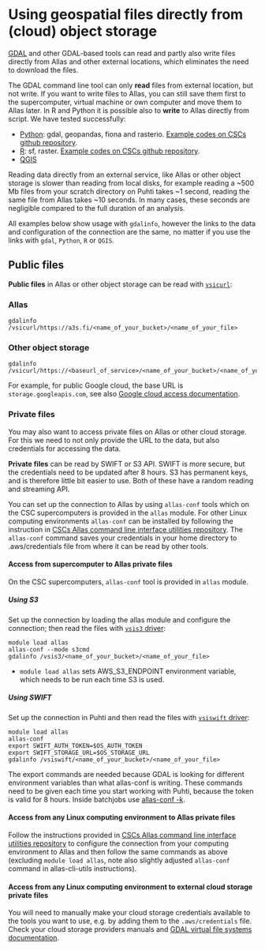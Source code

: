 # Using geospatial files directly from (cloud) object storage

[GDAL](../../../apps/gdal.md) and other GDAL-based tools can read and partly also write files directly from Allas and other external locations, which eliminates the need to download the files.

The GDAL command line tool can only __read__ files from external location, but not write. If you want to write files to Allas, you can still save them first to the supercomputer, virtual machine or own computer and move them to Allas later. In R and Python it is possible also to __write__ to Allas directly from script. We have tested successfully:

 * [Python](../../../apps/geoconda.md): gdal, geopandas, fiona and rasterio. [Example codes on CSCs github repository](https://github.com/csc-training/geocomputing/blob/master/python/allas/working_with_allas_from_Python_S3.py). 
 * [R](../../../apps/r-env-for-gis.md): sf, raster. [Example codes on CSCs github repository](https://github.com/csc-training/geocomputing/blob/master/R/allas/working_with_allas_from_R_S3.R). 
 * [QGIS](../../../apps/qgis.md)

 
Reading data directly from an external service, like Allas or other object storage is slower than reading from local disks, for example reading a ~500 Mb files from your scratch directory on Puhti takes ~1 second, reading the same file from Allas takes ~10 seconds. In many cases, these seconds are negligible compared to the full duration of an analysis.

All examples below show usage with `gdalinfo`, however the links to the data and configuration of the connection are the same, no matter if you use the links with `gdal`, `Python`, `R` or `QGIS`. 

## Public files

__Public files__ in Allas or other object storage can be read with [`vsicurl`](https://gdal.org/user/virtual_file_systems.html#vsicurl):  

### Allas
```
gdalinfo /vsicurl/https://a3s.fi/<name_of_your_bucket>/<name_of_your_file>
```
### Other object storage
```
gdalinfo /vsicurl/https://<baseurl_of_service>/<name_of_your_bucket>/<name_of_your_file>
```
For example, for public Google cloud, the base URL is `storage.googleapis.com`, see also [Google cloud access documentation](https://cloud.google.com/storage/docs/access-public-data#api-link).

### Private files

You may also want to access private files on Allas or other cloud storage. For this we need to not only provide the URL to the data, but also credentials for accessing the data. 

__Private files__ can be read by SWIFT or S3 API. SWIFT is more secure, but the credentials need to be updated after 8 hours. S3 has permanent keys, and is therefore little bit easier to use. Both of these have a random reading and streaming API.

You can set up the connection to Allas by using `allas-conf` tools which on the CSC supercomputers is provided in the `allas` module. For other Linux computing environments `allas-conf` can be installed by following the instruction in  [CSCs Allas command line interface utilities repository](https://github.com/CSCfi/allas-cli-utils). 
The `allas-conf` command saves your credentials in your home directory to .aws/credentials file from where it can be read by other tools.

#### Access from supercomputer to Allas private files

On the CSC supercomputers, `allas-conf` tool is provided in `allas` module.  

##### Using S3

Set up the connection by loading the allas module and configure the connection; then read the files with [`vsis3` driver](https://gdal.org/user/virtual_file_systems.html#vsis3-aws-s3-files-random-reading):
```
module load allas
allas-conf --mode s3cmd
gdalinfo /vsis3/<name_of_your_bucket>/<name_of_your_file>
```

* `module load allas` sets AWS_S3_ENDPOINT environment variable, which needs to be run each time S3 is used.

##### Using SWIFT

Set up the connection in Puhti and then read the files with [`vsiswift` driver](https://gdal.org/user/virtual_file_systems.html#vsiswift-openstack-swift-object-storage-random-reading):

```
module load allas
allas-conf
export SWIFT_AUTH_TOKEN=$OS_AUTH_TOKEN 
export SWIFT_STORAGE_URL=$OS_STORAGE_URL
gdalinfo /vsiswift/<name_of_your_bucket>/<name_of_your_file>
```

The export commands are needed because GDAL is looking for different environment variables than what allas-conf is writing. These commands need to be given each time you start working with Puhti, because the token is valid for 8 hours. Inside batchjobs use [allas-conf -k](../../../data/Allas/allas_batchjobs.md).

#### Access from any Linux computing environment to Allas private files

Follow the instructions provided in [CSCs Allas command line interface utilities repository](https://github.com/CSCfi/allas-cli-utils) to configure the connection from your computing environment to Allas and then follow the same commands as above (excluding `module load allas`, note also slightly adjusted `allas-conf` command in allas-cli-utils instructions).

#### Access from any Linux computing environment to external cloud storage private files

You will need to manually make your cloud storage credentials available to the tools you want to use, e.g. by adding them to the `.aws/credentials` file. Check your cloud storage providers manuals and [GDAL virtual file systems documentation](https://gdal.org/user/virtual_file_systems.html#).





